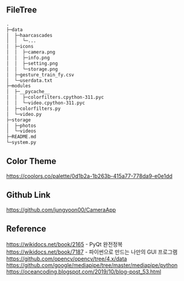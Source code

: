 ## FileTree

```markdown
.
├─data
│  ├─haarcascades
│  │  └─...
│  ├─icons
│  │  ├─camera.png
│  │  ├─info.png
│  │  ├─setting.png
│  │  └─storage.png
│  ├─gesture_train_fy.csv
│  └─userdata.txt
├─modules
│  ├─__pycache__
│  │  ├─colorfilters.cpython-311.pyc
│  │  └─video.cpython-311.pyc
│  ├─colorfilters.py
│  └─video.py
├─storage
│  ├─photos
│  └─videos
├─README.md
└─system.py
```


## Color Theme
https://coolors.co/palette/0d1b2a-1b263b-415a77-778da9-e0e1dd


## Github Link
https://github.com/jungyoon00/CameraApp


## Reference
https://wikidocs.net/book/2165 - PyQt 완전정복
https://wikidocs.net/book/7187 - 파이썬으로 만드는 나만의 GUI 프로그램
https://github.com/opencv/opencv/tree/4.x/data
https://github.com/google/mediapipe/tree/master/mediapipe/python
https://oceancoding.blogspot.com/2019/10/blog-post_53.html

